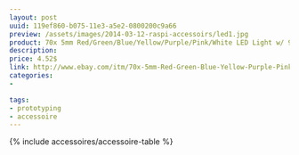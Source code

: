 ```yaml
---
layout: post
uuid: 119ef860-b075-11e3-a5e2-0800200c9a66
preview: /assets/images/2014-03-12-raspi-accessoirs/led1.jpg
product: 70x 5mm Red/Green/Blue/Yellow/Purple/Pink/White LED Light w/ 90x Resistor
description:
price: 4.52$
link: http://www.ebay.com/itm/70x-5mm-Red-Green-Blue-Yellow-Purple-Pink-White-LED-Light-w-90x-Resistor-Good-/200910233039
categories:
-

tags:
- prototyping
- accessoire
---
```


{% include accessoires/accessoire-table %}